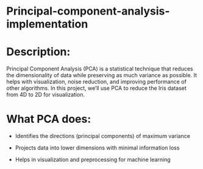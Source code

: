 # Principal-component-analysis-implementation

# Description:
Principal Component Analysis (PCA) is a statistical technique that reduces the dimensionality of data while preserving as much variance as possible. It helps with visualization, noise reduction, and improving performance of other algorithms. In this project, we’ll use PCA to reduce the Iris dataset from 4D to 2D for visualization.

# What PCA does:

* Identifies the directions (principal components) of maximum variance

* Projects data into lower dimensions with minimal information loss

* Helps in visualization and preprocessing for machine learning
